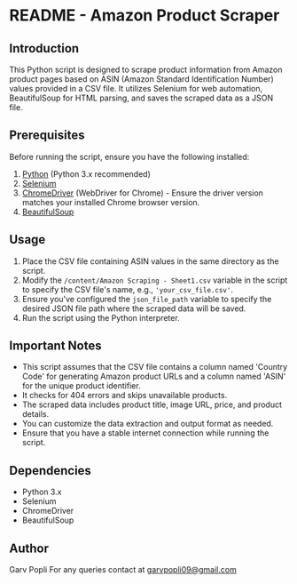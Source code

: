 # README - Amazon Product Scraper

## Introduction
This Python script is designed to scrape product information from Amazon product pages based on ASIN (Amazon Standard Identification Number) values provided in a CSV file. It utilizes Selenium for web automation, BeautifulSoup for HTML parsing, and saves the scraped data as a JSON file.

## Prerequisites
Before running the script, ensure you have the following installed:

1. [Python](https://www.python.org/downloads/) (Python 3.x recommended)
2. [Selenium](https://selenium-python.readthedocs.io/installation.html)
3. [ChromeDriver](https://sites.google.com/chromium.org/driver/) (WebDriver for Chrome) - Ensure the driver version matches your installed Chrome browser version.
4. [BeautifulSoup](https://www.crummy.com/software/BeautifulSoup/bs4/doc/#installing-beautiful-soup)

## Usage
1. Place the CSV file containing ASIN values in the same directory as the script.
2. Modify the `/content/Amazon Scraping - Sheet1.csv` variable in the script to specify the CSV file's name, e.g., `'your_csv_file.csv'`.
3. Ensure you've configured the `json_file_path` variable to specify the desired JSON file path where the scraped data will be saved.
4. Run the script using the Python interpreter.

## Important Notes
- This script assumes that the CSV file contains a column named 'Country Code' for generating Amazon product URLs and a column named 'ASIN' for the unique product identifier.
- It checks for 404 errors and skips unavailable products.
- The scraped data includes product title, image URL, price, and product details.
- You can customize the data extraction and output format as needed.
- Ensure that you have a stable internet connection while running the script.

## Dependencies
- Python 3.x
- Selenium
- ChromeDriver
- BeautifulSoup

## Author
Garv Popli
For any queries contact at garvpopli09@gmail.com


